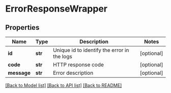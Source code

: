 # ErrorResponseWrapper

## Properties
Name | Type | Description | Notes
------------ | ------------- | ------------- | -------------
**id** | **str** | Unique id to identify the error in the logs | [optional] 
**code** | **str** | HTTP response code | [optional] 
**message** | **str** | Error description | [optional] 

[[Back to Model list]](../README.md#documentation-for-models) [[Back to API list]](../README.md#documentation-for-api-endpoints) [[Back to README]](../README.md)

